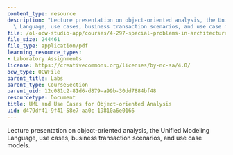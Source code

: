 ```yaml
---
content_type: resource
description: "Lecture presentation on object-oriented analysis, the Unified Modeling\
  \ Language, use cases, business transaction scenarios, and use case models.\r\n"
file: /ol-ocw-studio-app/courses/4-297-special-problems-in-architecture-studies-fall-2000/d479df419f4158e7aa0c19810a6e0166_UML1.pdf
file_size: 244461
file_type: application/pdf
learning_resource_types:
- Laboratory Assignments
license: https://creativecommons.org/licenses/by-nc-sa/4.0/
ocw_type: OCWFile
parent_title: Labs
parent_type: CourseSection
parent_uid: 12c081c2-81d6-d879-a99b-30dd7884bf48
resourcetype: Document
title: UML and Use Cases for Object-oriented Analysis
uid: d479df41-9f41-58e7-aa0c-19810a6e0166
---
```

Lecture presentation on object-oriented analysis, the Unified Modeling Language, use cases, business transaction scenarios, and use case models.

